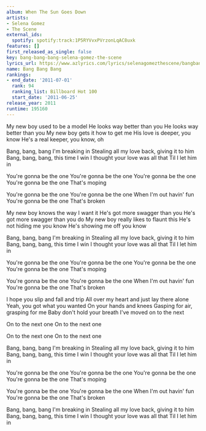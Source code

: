 ```yaml
---
album: When The Sun Goes Down
artists:
- Selena Gomez
- The Scene
external_ids:
  spotify: spotify:track:1P5RYVvxPVrzonLqAC8uxk
features: []
first_released_as_single: false
key: bang-bang-bang-selena-gomez-the-scene
lyrics_url: https://www.azlyrics.com/lyrics/selenagomezthescene/bangbangbang.html
name: Bang Bang Bang
rankings:
- end_date: '2011-07-01'
  rank: 94
  ranking_list: Billboard Hot 100
  start_date: '2011-06-25'
release_year: 2011
runtime: 195160
---
```

My new boy used to be a model
He looks way better than you
He looks way better than you
My new boy gets it how to get me
His love is deeper, you know
He's a real keeper, you know, oh

Bang, bang, bang I'm breaking in
Stealing all my love back, giving it to him
Bang, bang, bang, this time I win
I thought your love was all that
Til I let him in

You're gonna be the one
You're gonna be the one
You're gonna be the one
You're gonna be the one
That's moping

You're gonna be the one
You're gonna be the one
When I'm out havin' fun
You're gonna be the one
That's broken

My new boy knows the way I want it
He's got more swagger than you
He's got more swagger than you do
My new boy really likes to flaunt this
He's not hiding me you know
He's showing me off you know

Bang, bang, bang I'm breaking in
Stealing all my love back, giving it to him
Bang, bang, bang, this time I win
I thought your love was all that
Til I let him in

You're gonna be the one
You're gonna be the one
You're gonna be the one
You're gonna be the one
That's moping

You're gonna be the one
You're gonna be the one
When I'm out havin' fun
You're gonna be the one
That's broken

I hope you slip and fall and trip
All over my heart and just lay there alone
Yeah, you got what you wanted
On your hands and knees
Gasping for air, grasping for me
Baby don't hold your breath
I've moved on to the next

On to the next one
On to the next one

On to the next one
On to the next one

Bang, bang, bang I'm breaking in
Stealing all my love back, giving it to him
Bang, bang, bang, this time I win
I thought your love was all that
Til I let him in

You're gonna be the one
You're gonna be the one
You're gonna be the one
You're gonna be the one
That's moping

You're gonna be the one
You're gonna be the one
When I'm out havin' fun
You're gonna be the one
That's broken

Bang, bang, bang I'm breaking in
Stealing all my love back, giving it to him
Bang, bang, bang, this time I win
I thought your love was all that
Til I let him in
